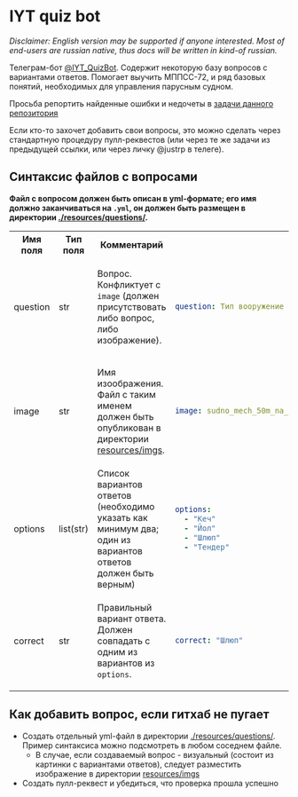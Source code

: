 # IYT quiz bot

_Disclaimer: English version may be supported if anyone interested. Most of end-users are russian native, thus docs will be written in kind-of russian._

Телеграм-бот [@IYT_QuizBot](http://t.me/IYT_QuizBot).
Содержит некоторую базу вопросов с вариантами ответов. Помогает выучить МППСС-72, и ряд базовых понятий, необходимых для управления парусным судном.

Просьба репортить найденные ошибки и недочеты в [задачи данного репозитория](https://github.com/justrp/iyt-bot/issues/new)

Если кто-то захочет добавить свои вопросы, это можно сделать через стандартную процедуру пулл-реквестов (или через те же задачи из предыдущей ссылки, или через личку @justrp в телеге).

## Синтаксис файлов с вопросами

**Файл с вопросом должен быть описан в yml-формате; его имя должно заканчиваться на `.yml`, он должен быть размещен в директории [./resources/questions/](resources/questions).**

<!-- sorry for that syntax, but markdown still does not support multiline  code blocks with syntax highlighting in any other way but html with no indentation -->
<table>
<tr>
<th>Имя поля</th>
<th>Тип поля</th>
<th>Комментарий</th>
<th>Пример значения</th>
</tr>
<tr>
<td>question</td>
<td>str</td>
<td>
    
Вопрос. Конфликтует с `image` (должен присутствовать либо вопрос, либо изображение).
</td>
<td>

```yaml
question: Тип вооружение с косым гротом и одним стакселем называется..
```
</td>
</tr>
<tr>
<td>image</td>
<td>str</td>
<td>
    
Имя изоображения. Файл с таким именем должен быть опубликован в директории [resources/imgs](resources/imgs).</td>
<td>
    
```yaml
image: sudno_mech_50m_na_nas.png
```    
</td>
</tr>
<tr>
<td>options</td>
<td>list(str)</td>
<td>Список вариантов ответов (необходимо указать как минимум два; один из вариантов ответов должен быть верным)</td>
<td>

```yml
options:
  - "Кеч"
  - "Йол"
  - "Шлюп"
  - "Тендер"
```
</td>
</tr>
<tr>
<td>correct</td>
<td>str</td>
<td>
    
Правильный вариант ответа. Должен совпадать с одним из вариантов из `options`.
</td>
<td>
    
```yml
correct: "Шлюп"
```
</td>
</tr>
</table>

## Как добавить вопрос, если гитхаб не пугает
* Создать отдельный yml-файл в директории [./resources/questions/](resources/questions). Пример синтаксиса можно подсмотреть в любом соседнем файле.
    * В случае, если создаваемый вопрос - визуальный (состоит из картинки с вариантами ответов), следует разместить изображение в директории [resources/imgs](.resources/imgs)
* Создать пулл-реквест и убедиться, что проверка прошла успешно
